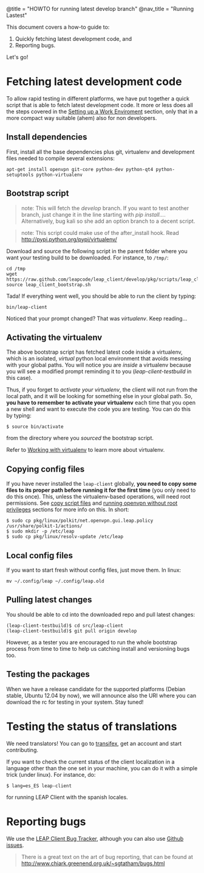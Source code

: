 @title = "HOWTO for running latest develop branch"
@nav_title = "Running Lastest"

This document covers a how-to guide to:

1. Quickly fetching latest development code, and
2. Reporting bugs.

Let's go!

Fetching latest development code
=========================================

To allow rapid testing in different platforms, we have put together a quick script that is able to fetch latest development code. It more or less does all the steps covered in the [Setting up a Work Enviroment](client/dev-guide) section, only that in a more compact way suitable (ahem) also for non developers.

Install dependencies
-------------------------------

First, install all the base dependencies plus git, virtualenv and development files needed to compile several extensions:

    apt-get install openvpn git-core python-dev python-qt4 python-setuptools python-virtualenv


Bootstrap script
---------------------------------

> note: This will fetch the *develop* branch. If you want to test another branch, just change it in the line starting with *pip install...*. Alternatively, bug kali so she add an option branch to a decent script.

> note: This script could make use of the after_install hook. Read http://pypi.python.org/pypi/virtualenv/

Download and source the following script in the parent folder where you want your testing build to be downloaded. For instance, to `/tmp/`:


    cd /tmp
    wget https://raw.github.com/leapcode/leap_client/develop/pkg/scripts/leap_client_bootstrap.sh
    source leap_client_bootstrap.sh

Tada! If everything went well, you should be able to run the client by typing:

    bin/leap-client

Noticed that your prompt changed? That was *virtualenv*. Keep reading...

Activating the virtualenv
--------------------------------

The above bootstrap script has fetched latest code inside a virtualenv, which is an isolated, *virtual* python local environment that avoids messing with your global paths. You will notice you are *inside* a virtualenv because you will see a modified prompt reminding it to you (*leap-client-testbuild* in this case).

Thus, if you forget to *activate your virtualenv*, the client will not run from the local path, and it will be looking for something else in your global path. So, **you have to remember to activate your virtualenv** each time that you open a new shell and want to execute the code you are testing. You can do this by typing:

    $ source bin/activate

from the directory where you *sourced* the bootstrap script.

Refer to [Working with virtualenv](client/dev-guide) to learn more about virtualenv.

Copying config files
----------------------------

If you have never installed the `leap-client` globally, **you need to copy some files to its proper path before running it for the first time** (you only need to do this once). This, unless the virtualenv-based operations, will need root permissions. See [copy script files](client/dev-guide) and [running openvpn without root privileges](client/dev-guide) sections for more info on this. In short:

    $ sudo cp pkg/linux/polkit/net.openvpn.gui.leap.policy /usr/share/polkit-1/actions/
    $ sudo mkdir -p /etc/leap
    $ sudo cp pkg/linux/resolv-update /etc/leap

Local config files
--------------------------

If you want to start fresh without config files, just move them. In linux:

    mv ~/.config/leap ~/.config/leap.old

Pulling latest changes
------------------------------

You should be able to cd into the downloaded repo and pull latest changes:

    (leap-client-testbuild)$ cd src/leap-client
    (leap-client-testbuild)$ git pull origin develop

However, as a tester you are encouraged to run the whole bootstrap process from time to time to help us catching install and versioniing bugs too.

Testing the packages
-------------------------------

When we have a release candidate for the supported platforms (Debian stable, Ubuntu 12.04 by now), we will announce also the URI where you can download the rc for testing in your system. Stay tuned!

Testing the status of translations
==================================================

We need translators! You can go to [transifex](https://www.transifex.com/projects/p/leap-client/), get an account and start contributing.

If you want to check the current status of the client localization in a language other than the one set in your machine, you can do it with a simple trick (under linux). For instance, do:

    $ lang=es_ES leap-client

for running  LEAP Client with the spanish locales.

Reporting bugs
=======================

We use the [LEAP Client Bug Tracker](https://leap.se/code/projects/eip-client), although you can also use [Github issues](https://github.com/leapcode/leap_client/issues).

> There is a great text on the art of bug reporting, that can be found at http://www.chiark.greenend.org.uk/~sgtatham/bugs.html

